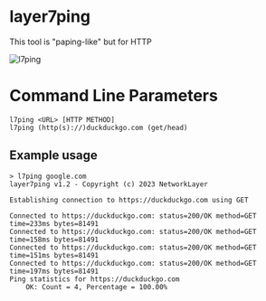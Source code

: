 # layer7ping
This tool is "paping-like" but for HTTP

![l7ping](https://cdn.networklayer.net/images/l7ping.png)


# Command Line Parameters

```
l7ping <URL> [HTTP METHOD]
l7ping (http(s)://)duckduckgo.com (get/head)
```

## Example usage

```
> l7ping google.com
layer7ping v1.2 - Copyright (c) 2023 NetworkLayer

Establishing connection to https://duckduckgo.com using GET

Connected to https://duckduckgo.com: status=200/OK method=GET time=233ms bytes=81491
Connected to https://duckduckgo.com: status=200/OK method=GET time=158ms bytes=81491
Connected to https://duckduckgo.com: status=200/OK method=GET time=151ms bytes=81491
Connected to https://duckduckgo.com: status=200/OK method=GET time=197ms bytes=81491
Ping statistics for https://duckduckgo.com
    OK: Count = 4, Percentage = 100.00%

```
